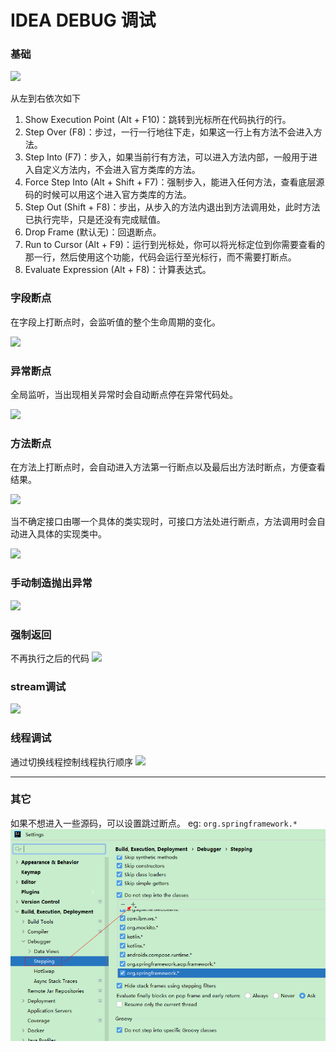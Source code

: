 # IDEA DEBUG 调试

### 基础

![](images/idea-debug.png)

从左到右依次如下

1. Show Execution Point (Alt + F10)：跳转到光标所在代码执行的行。
2. Step Over (F8)：步过，一行一行地往下走，如果这一行上有方法不会进入方法。
3. Step Into (F7)：步入，如果当前行有方法，可以进入方法内部，一般用于进入自定义方法内，不会进入官方类库的方法。
4. Force Step Into (Alt + Shift + F7)：强制步入，能进入任何方法，查看底层源码的时候可以用这个进入官方类库的方法。
5. Step Out (Shift + F8)：步出，从步入的方法内退出到方法调用处，此时方法已执行完毕，只是还没有完成赋值。
6. Drop Frame (默认无)：回退断点。
7. Run to Cursor (Alt + F9)：运行到光标处，你可以将光标定位到你需要查看的那一行，然后使用这个功能，代码会运行至光标行，而不需要打断点。
8. Evaluate Expression (Alt + F8)：计算表达式。

### 字段断点

在字段上打断点时，会监听值的整个生命周期的变化。

![](images/idea-debug-breakpoint-field.png)

### 异常断点

全局监听，当出现相关异常时会自动断点停在异常代码处。

![](images/idea-debug-breakpoint-exception.png)

### 方法断点

在方法上打断点时，会自动进入方法第一行断点以及最后出方法时断点，方便查看结果。

![](images/idea-debug-breakpoint-method.png)

当不确定接口由哪一个具体的类实现时，可接口方法处进行断点，方法调用时会自动进入具体的实现类中。

![](images/idea-debug-breakpoint-interface-method.png)

### 手动制造抛出异常

![](images/idea-debug-throw-exception.png)

### 强制返回

不再执行之后的代码
![](images/idea-debug-force-return.png)

### stream调试

![](images/idea-debug-stream.png)

### 线程调试

通过切换线程控制线程执行顺序
![](images/idea-debug-thread.png)

---

### 其它

如果不想进入一些源码，可以设置跳过断点。 eg: `org.springframework.*`
![](./images/24-DEBUG调试-1739343015109.png)

